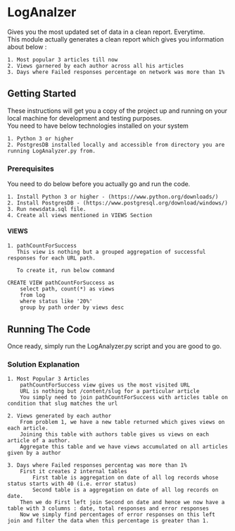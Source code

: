 # LogAnalzer

Gives you the most updated set of data in  a clean report. Everytime.\
This module actually generates a clean report which gives you information about below :

    1. Most popular 3 articles till now
    2. Views garnered by each author across all his articles
    3. Days where Failed responses percentage on network was more than 1%


## Getting Started

These instructions will get you a copy of the project up and running on your local machine for development and testing purposes.\
You need to have below technologies installed on your system

    1. Python 3 or higher
    2. PostgresDB installed locally and accessible from directory you are running LogAnalyzer.py from.

### Prerequisites
You need to do below before you actually go and run the code.

    1. Install Python 3 or higher - (https://www.python.org/downloads/)
    2. Install PostgresDB - (https://www.postgresql.org/download/windows/)
    3. Run newsdata.sql file.
    4. Create all views mentioned in VIEWS Section

#### VIEWS
    1. pathCountForSuccess
       This view is nothing but a grouped aggregation of successful responses for each URL path.

       To create it, run below command

    CREATE VIEW pathCountForSuccess as
        select path, count(*) as views
        from log
        where status like '20%'
        group by path order by views desc

## Running The Code

Once ready, simply run the LogAnalyzer.py script and you are good to go.

### Solution Explanation

    1. Most Popular 3 Articles
        pathCountForSuccess view gives us the most visited URL
        URL is nothing but /content/slug for a particular article
        You simply need to join pathCountForSuccess with articles table on condition that slug matches the url

    2. Views generated by each author
        From problem 1, we have a new table returned which gives views on each article.
        Joining this table with authors table gives us views on each article of a author.
        Aggregate this table and we have views accumulated on all articles given by a author

    3. Days where Failed responses percentag was more than 1%
        First it creates 2 internal tables
            First table is aggregation on date of all log records whose status starts with 40 (i.e. error status)
            Second table is a aggregation on date of all log records on date.
        Then we do First left join Second on date and hence we now have a table with 3 columns : date, total responses and error responses
        Now we simply find percentages of error responses on this left join and filter the data when this percentage is greater than 1.
